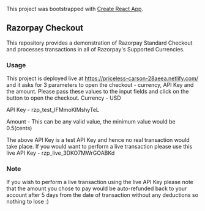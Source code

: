 This project was bootstrapped with [Create React App](https://github.com/facebook/create-react-app).

## Razorpay Checkout

This repository provides a demonstration of Razorpay Standard Checkout and processes transactions in all of Razorpay's Supported Currencies. 

### Usage

This project is deployed live at https://priceless-carson-28aeea.netlify.com/ and it asks for 3 parameters to open the checkout - currency, API Key and the amount. 
Please pass these values to the input fields and click on the button to open the checkout. 
Currency - USD

API Key - rzp_test_IFMmoKlMshyTeL

Amount - This can be any valid value, the minimum value would be 0.5(cents)

The above API Key is a test API Key and hence no real transaction would take place. If you would want to perform a live transaction please use this live API Key - rzp_live_3DKO7MWrGOABKd

### Note

If you wish to perform a live transaction using the live API Key please note that the amount you chose to pay would be auto-refunded back to your account after 5 days from the date of transaction without any deductions so nothing to lose :)
